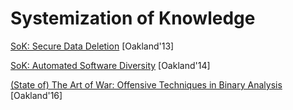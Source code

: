 # Systemization of Knowledge

[SoK: Secure Data Deletion](https://oaklandsok.github.io/papers/reardon2013.pdf) [Oakland'13]

[SoK: Automated Software Diversity](https://www.ics.uci.edu/~perl/automated_software_diversity.pdf) [Oakland'14]

[(State of) The Art of War: Offensive Techniques in Binary Analysis](http://sefcom.asu.edu/publications/sok-the-art-of-war-offensive-techniques-in-binary-analysis-oakland2016.pdf) [Oakland'16]
